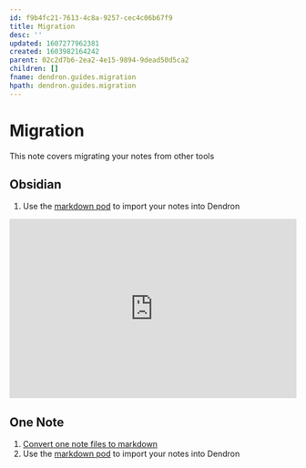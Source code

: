 ```yaml
---
id: f9b4fc21-7613-4c8a-9257-cec4c06b67f9
title: Migration
desc: ''
updated: 1607277962381
created: 1603982164242
parent: 02c2d7b6-2ea2-4e15-9894-9dead50d5ca2
children: []
fname: dendron.guides.migration
hpath: dendron.guides.migration
---
```

# Migration

This note covers migrating your notes from other tools

## Obsidian

1. Use the [markdown pod](13c4a608-0a32-4c62-9c7e-2b7f9f2d18bf) to import your notes into Dendron

<div style="position: relative; padding-bottom: 62.5%; height: 0;"><iframe src="https://www.loom.com/embed/b2cb9672c6814ae5b149eae8e3fbca0b" frameborder="0" webkitallowfullscreen mozallowfullscreen allowfullscreen style="position: absolute; top: 0; left: 0; width: 100%; height: 100%;"></iframe></div>

## One Note

1. [Convert one note files to markdown](https://itectec.com/superuser/how-to-export-all-onenote-pages-to-individual-markdown-files/)
2. Use the [markdown pod](13c4a608-0a32-4c62-9c7e-2b7f9f2d18bf) to import your notes into Dendron

